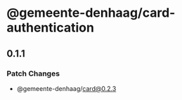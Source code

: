 # @gemeente-denhaag/card-authentication

## 0.1.1

### Patch Changes

- @gemeente-denhaag/card@0.2.3
